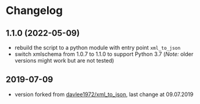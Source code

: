 # Changelog

## 1.1.0 (2022-05-09)
* rebuild the script to a python module with entry point `xml_to_json`
* switch xmlschema from 1.0.7 to 1.1.0 to support Python 3.7 (*Note:* older versions might work but are not tested)

## 2019-07-09
* version forked from [davlee1972/xml_to_json](https://github.com/davlee1972/xml_to_json), last change at 09.07.2019
